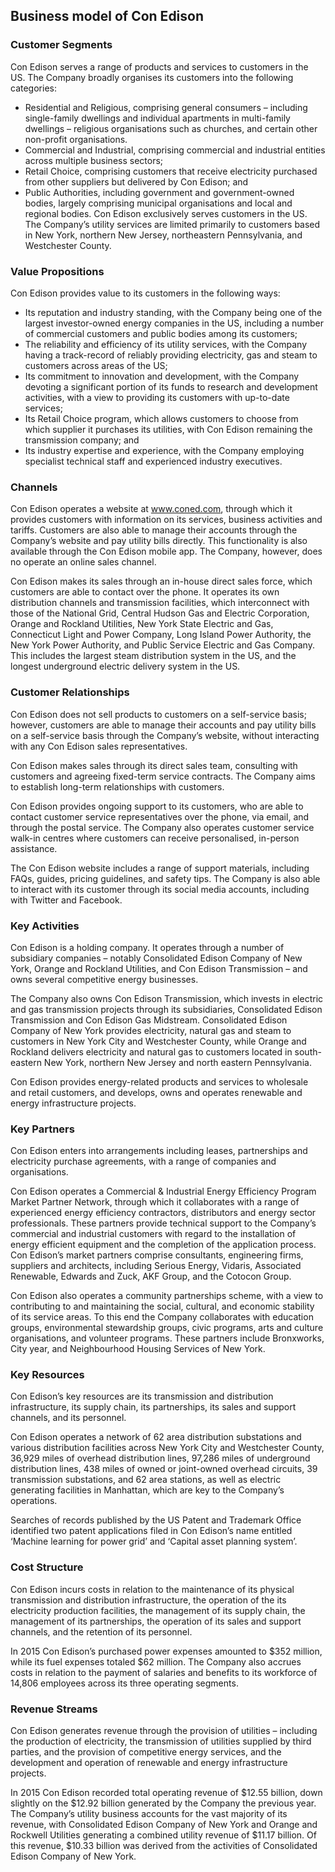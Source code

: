 Business model of Con Edison
----------------------------

 ### Customer Segments

 Con Edison serves a range of products and services to customers in the US. The Company broadly organises its customers into the following categories:

  * Residential and Religious, comprising general consumers – including single-family dwellings and individual apartments in multi-family dwellings – religious organisations such as churches, and certain other non-profit organisations.
 * Commercial and Industrial, comprising commercial and industrial entities across multiple business sectors;
 * Retail Choice, comprising customers that receive electricity purchased from other suppliers but delivered by Con Edison; and
 * Public Authorities, including government and government-owned bodies, largely comprising municipal organisations and local and regional bodies.
  Con Edison exclusively serves customers in the US. The Company’s utility services are limited primarily to customers based in New York, northern New Jersey, northeastern Pennsylvania, and Westchester County.

 ### Value Propositions

 Con Edison provides value to its customers in the following ways:

  * Its reputation and industry standing, with the Company being one of the largest investor-owned energy companies in the US, including a number of commercial customers and public bodies among its customers;
 * The reliability and efficiency of its utility services, with the Company having a track-record of reliably providing electricity, gas and steam to customers across areas of the US;
 * Its commitment to innovation and development, with the Company devoting a significant portion of its funds to research and development activities, with a view to providing its customers with up-to-date services;
 * Its Retail Choice program, which allows customers to choose from which supplier it purchases its utilities, with Con Edison remaining the transmission company; and
 * Its industry expertise and experience, with the Company employing specialist technical staff and experienced industry executives.
  ### Channels

 Con Edison operates a website at www.coned.com, through which it provides customers with information on its services, business activities and tariffs. Customers are also able to manage their accounts through the Company’s website and pay utility bills directly. This functionality is also available through the Con Edison mobile app. The Company, however, does no operate an online sales channel.

 Con Edison makes its sales through an in-house direct sales force, which customers are able to contact over the phone. It operates its own distribution channels and transmission facilities, which interconnect with those of the National Grid, Central Hudson Gas and Electric Corporation, Orange and Rockland Utilities, New York State Electric and Gas, Connecticut Light and Power Company, Long Island Power Authority, the New York Power Authority, and Public Service Electric and Gas Company. This includes the largest steam distribution system in the US, and the longest underground electric delivery system in the US.

 ### Customer Relationships

 Con Edison does not sell products to customers on a self-service basis; however, customers are able to manage their accounts and pay utility bills on a self-service basis through the Company’s website, without interacting with any Con Edison sales representatives.

 Con Edison makes sales through its direct sales team, consulting with customers and agreeing fixed-term service contracts. The Company aims to establish long-term relationships with customers.

 Con Edison provides ongoing support to its customers, who are able to contact customer service representatives over the phone, via email, and through the postal service. The Company also operates customer service walk-in centres where customers can receive personalised, in-person assistance.

 The Con Edison website includes a range of support materials, including FAQs, guides, pricing guidelines, and safety tips. The Company is also able to interact with its customer through its social media accounts, including with Twitter and Facebook.

 ### Key Activities

 Con Edison is a holding company. It operates through a number of subsidiary companies – notably Consolidated Edison Company of New York, Orange and Rockland Utilities, and Con Edison Transmission – and owns several competitive energy businesses.

 The Company also owns Con Edison Transmission, which invests in electric and gas transmission projects through its subsidiaries, Consolidated Edison Transmission and Con Edison Gas Midstream. Consolidated Edison Company of New York provides electricity, natural gas and steam to customers in New York City and Westchester County, while Orange and Rockland delivers electricity and natural gas to customers located in south-eastern New York, northern New Jersey and north eastern Pennsylvania.

 Con Edison provides energy-related products and services to wholesale and retail customers, and develops, owns and operates renewable and energy infrastructure projects.

 ### Key Partners

 Con Edison enters into arrangements including leases, partnerships and electricity purchase agreements, with a range of companies and organisations.

 Con Edison operates a Commercial & Industrial Energy Efficiency Program Market Partner Network, through which it collaborates with a range of experienced energy efficiency contractors, distributors and energy sector professionals. These partners provide technical support to the Company’s commercial and industrial customers with regard to the installation of energy efficient equipment and the completion of the application process. Con Edison’s market partners comprise consultants, engineering firms, suppliers and architects, including Serious Energy, Vidaris, Associated Renewable, Edwards and Zuck, AKF Group, and the Cotocon Group.

 Con Edison also operates a community partnerships scheme, with a view to contributing to and maintaining the social, cultural, and economic stability of its service areas. To this end the Company collaborates with education groups, environmental stewardship groups, civic programs, arts and culture organisations, and volunteer programs. These partners include Bronxworks, City year, and Neighbourhood Housing Services of New York.

 ### Key Resources

 Con Edison’s key resources are its transmission and distribution infrastructure, its supply chain, its partnerships, its sales and support channels, and its personnel.

 Con Edison operates a network of 62 area distribution substations and various distribution facilities across New York City and Westchester County, 36,929 miles of overhead distribution lines, 97,286 miles of underground distribution lines, 438 miles of owned or joint-owned overhead circuits, 39 transmission substations, and 62 area stations, as well as electric generating facilities in Manhattan, which are key to the Company’s operations.

 Searches of records published by the US Patent and Trademark Office identified two patent applications filed in Con Edison’s name entitled ‘Machine learning for power grid’ and ‘Capital asset planning system’.

 ### Cost Structure

 Con Edison incurs costs in relation to the maintenance of its physical transmission and distribution infrastructure, the operation of the its electricity production facilities, the management of its supply chain, the management of its partnerships, the operation of its sales and support channels, and the retention of its personnel.

 In 2015 Con Edison’s purchased power expenses amounted to $352 million, while its fuel expenses totaled $62 million. The Company also accrues costs in relation to the payment of salaries and benefits to its workforce of 14,806 employees across its three operating segments.

 ### Revenue Streams

 Con Edison generates revenue through the provision of utilities – including the production of electricity, the transmission of utilities supplied by third parties, and the provision of competitive energy services, and the development and operation of renewable and energy infrastructure projects.

 In 2015 Con Edison recorded total operating revenue of $12.55 billion, down slightly on the $12.92 billion generated by the Company the previous year. The Company’s utility business accounts for the vast majority of its revenue, with Consolidated Edison Company of New York and Orange and Rockwell Utilities generating a combined utility revenue of $11.17 billion. Of this revenue, $10.33 billion was derived from the activities of Consolidated Edison Company of New York.